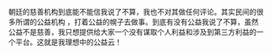 朝廷的慈善机构到底能不能信我说了不算，我也不对其做任何评论。其实民间的很多所谓的公益机构 ，打着公益的幌子去做事。到底有没有公益我说了不算，虽然公益不是慈善，我只想提供给大家一个没有谋取个人利益和涉及到第三方利益的一个平台。这就是我理想中的公益云！
